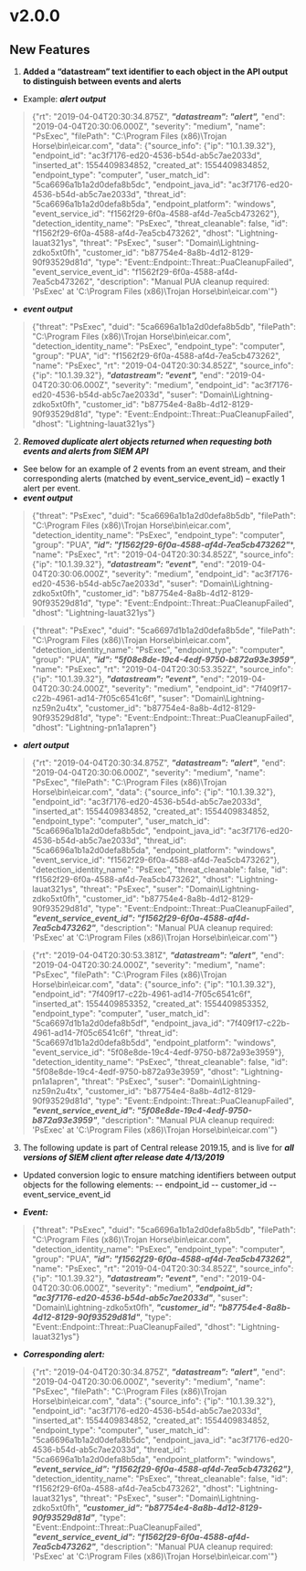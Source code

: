 # v2.0.0
## New Features
1. ****Added a “datastream” text identifier to each object in the API output to distinguish between events and alerts****
- Example:
***_alert output_***

>{"rt": "2019-04-04T20:30:34.875Z", ***"datastream": "alert",*** "end": "2019-04-04T20:30:06.000Z", "severity": "medium", "name": "PsExec", "filePath": "C:\\Program Files (x86)\\Trojan Horse\\bin\\eicar.com", "data": {"source_info": {"ip": "10.1.39.32"}, "endpoint_id": "ac3f7176-ed20-4536-b54d-ab5c7ae2033d", "inserted_at": 1554409834852, "created_at": 1554409834852, "endpoint_type": "computer", "user_match_id": "5ca6696a1b1a2d0defa8b5dc", "endpoint_java_id": "ac3f7176-ed20-4536-b54d-ab5c7ae2033d", "threat_id": "5ca6696a1b1a2d0defa8b5da", "endpoint_platform": "windows", "event_service_id": "f1562f29-6f0a-4588-af4d-7ea5cb473262"}, "detection_identity_name": "PsExec", "threat_cleanable": false, "id": "f1562f29-6f0a-4588-af4d-7ea5cb473262", "dhost": "Lightning-lauat321ys", "threat": "PsExec", "suser": "Domain\\Lightning-zdko5xt0fh", "customer_id": "b87754e4-8a8b-4d12-8129-90f93529d81d", "type": "Event::Endpoint::Threat::PuaCleanupFailed", "event_service_event_id": "f1562f29-6f0a-4588-af4d-7ea5cb473262", "description": "Manual PUA cleanup required: 'PsExec' at 'C:\\Program Files (x86)\\Trojan Horse\\bin\\eicar.com'"}

- ***_event output_***
>{"threat": "PsExec", "duid": "5ca6696a1b1a2d0defa8b5db", "filePath": "C:\\Program Files (x86)\\Trojan Horse\\bin\\eicar.com", "detection_identity_name": "PsExec", "endpoint_type": "computer", "group": "PUA", "id": "f1562f29-6f0a-4588-af4d-7ea5cb473262", "name": "PsExec", "rt": "2019-04-04T20:30:34.852Z", "source_info": {"ip": "10.1.39.32"}, ***"datastream": "event",*** "end": "2019-04-04T20:30:06.000Z", "severity": "medium", "endpoint_id": "ac3f7176-ed20-4536-b54d-ab5c7ae2033d", "suser": "Domain\\Lightning-zdko5xt0fh", "customer_id": "b87754e4-8a8b-4d12-8129-90f93529d81d", "type": "Event::Endpoint::Threat::PuaCleanupFailed", "dhost": "Lightning-lauat321ys"}
2. ***Removed duplicate alert objects returned when requesting both events and alerts from SIEM API***
- See below for an example of 2 events from an event stream, and their corresponding alerts (matched by event_service_event_id) – exactly 1 alert per event.
- ***event output***
>{"threat": "PsExec", "duid": "5ca6696a1b1a2d0defa8b5db", "filePath": "C:\\Program Files (x86)\\Trojan Horse\\bin\\eicar.com", "detection_identity_name": "PsExec", "endpoint_type": "computer", "group": "PUA", ***"id": "f1562f29-6f0a-4588-af4d-7ea5cb473262"****, "name": "PsExec", "rt": "2019-04-04T20:30:34.852Z", "source_info": {"ip": "10.1.39.32"}, ***"datastream": "event"***, "end": "2019-04-04T20:30:06.000Z", "severity": "medium", "endpoint_id": "ac3f7176-ed20-4536-b54d-ab5c7ae2033d", "suser": "Domain\\Lightning-zdko5xt0fh", "customer_id": "b87754e4-8a8b-4d12-8129-90f93529d81d", "type": "Event::Endpoint::Threat::PuaCleanupFailed", "dhost": "Lightning-lauat321ys"}

>{"threat": "PsExec", "duid": "5ca6697d1b1a2d0defa8b5de", "filePath": "C:\\Program Files (x86)\\Trojan Horse\\bin\\eicar.com", "detection_identity_name": "PsExec", "endpoint_type": "computer", "group": "PUA", ***"id": "5f08e8de-19c4-4edf-9750-b872a93e3959"***, "name": "PsExec", "rt": "2019-04-04T20:30:53.352Z", "source_info": {"ip": "10.1.39.32"}, ***"datastream": "event"***, "end": "2019-04-04T20:30:24.000Z", "severity": "medium", "endpoint_id": "7f409f17-c22b-4961-ad14-7f05c6541c6f", "suser": "Domain\\Lightning-nz59n2u4tx", "customer_id": "b87754e4-8a8b-4d12-8129-90f93529d81d", "type": "Event::Endpoint::Threat::PuaCleanupFailed", "dhost": "Lightning-pn1a1apren"}

- ***alert output***
>{"rt": "2019-04-04T20:30:34.875Z", ***"datastream": "alert"***, "end": "2019-04-04T20:30:06.000Z", "severity": "medium", "name": "PsExec", "filePath": "C:\\Program Files (x86)\\Trojan Horse\\bin\\eicar.com", "data": {"source_info": {"ip": "10.1.39.32"}, "endpoint_id": "ac3f7176-ed20-4536-b54d-ab5c7ae2033d", "inserted_at": 1554409834852, "created_at": 1554409834852, "endpoint_type": "computer", "user_match_id": "5ca6696a1b1a2d0defa8b5dc", "endpoint_java_id": "ac3f7176-ed20-4536-b54d-ab5c7ae2033d", "threat_id": "5ca6696a1b1a2d0defa8b5da", "endpoint_platform": "windows", "event_service_id": "f1562f29-6f0a-4588-af4d-7ea5cb473262"}, "detection_identity_name": "PsExec", "threat_cleanable": false, "id": "f1562f29-6f0a-4588-af4d-7ea5cb473262", "dhost": "Lightning-lauat321ys", "threat": "PsExec", "suser": "Domain\\Lightning-zdko5xt0fh", "customer_id": "b87754e4-8a8b-4d12-8129-90f93529d81d", "type": "Event::Endpoint::Threat::PuaCleanupFailed", ***"event_service_event_id": "f1562f29-6f0a-4588-af4d-7ea5cb473262"***, "description": "Manual PUA cleanup required: 'PsExec' at 'C:\\Program Files (x86)\\Trojan Horse\\bin\\eicar.com'"}

>{"rt": "2019-04-04T20:30:53.381Z", ***"datastream": "alert"***, "end": "2019-04-04T20:30:24.000Z", "severity": "medium", "name": "PsExec", "filePath": "C:\\Program Files (x86)\\Trojan Horse\\bin\\eicar.com", "data": {"source_info": {"ip": "10.1.39.32"}, "endpoint_id": "7f409f17-c22b-4961-ad14-7f05c6541c6f", "inserted_at": 1554409853352, "created_at": 1554409853352, "endpoint_type": "computer", "user_match_id": "5ca6697d1b1a2d0defa8b5df", "endpoint_java_id": "7f409f17-c22b-4961-ad14-7f05c6541c6f", "threat_id": "5ca6697d1b1a2d0defa8b5dd", "endpoint_platform": "windows", "event_service_id": "5f08e8de-19c4-4edf-9750-b872a93e3959"}, "detection_identity_name": "PsExec", "threat_cleanable": false, "id": "5f08e8de-19c4-4edf-9750-b872a93e3959", "dhost": "Lightning-pn1a1apren", "threat": "PsExec", "suser": "Domain\\Lightning-nz59n2u4tx", "customer_id": "b87754e4-8a8b-4d12-8129-90f93529d81d", "type": "Event::Endpoint::Threat::PuaCleanupFailed", ***"event_service_event_id": "5f08e8de-19c4-4edf-9750-b872a93e3959"***, "description": "Manual PUA cleanup required: 'PsExec' at 'C:\\Program Files (x86)\\Trojan Horse\\bin\\eicar.com'"}

3. The following update is part of Central release 2019.15, and is live for ***all versions of SIEM client after release date 4/13/2019***
-	Updated conversion logic to ensure matching identifiers between output objects for the following elements:
--	endpoint_id
--	customer_id
--	event_service_event_id

- ***Event:***
>{"threat": "PsExec", "duid": "5ca6696a1b1a2d0defa8b5db", "filePath": "C:\\Program Files (x86)\\Trojan Horse\\bin\\eicar.com", "detection_identity_name": "PsExec", "endpoint_type": "computer", "group": "PUA", ***"id": "f1562f29-6f0a-4588-af4d-7ea5cb473262"***, "name": "PsExec", "rt": "2019-04-04T20:30:34.852Z", "source_info": {"ip": "10.1.39.32"}, ***"datastream": "event"***, "end": "2019-04-04T20:30:06.000Z", "severity": "medium", ***"endpoint_id": "ac3f7176-ed20-4536-b54d-ab5c7ae2033d"***, "suser": "Domain\\Lightning-zdko5xt0fh", ***"customer_id": "b87754e4-8a8b-4d12-8129-90f93529d81d"***, "type": "Event::Endpoint::Threat::PuaCleanupFailed", "dhost": "Lightning-lauat321ys"}

- ***Corresponding alert:***
>{"rt": "2019-04-04T20:30:34.875Z", ***"datastream": "alert"***, "end": "2019-04-04T20:30:06.000Z", "severity": "medium", "name": "PsExec", "filePath": "C:\\Program Files (x86)\\Trojan Horse\\bin\\eicar.com", "data": {"source_info": {"ip": "10.1.39.32"}, "endpoint_id": "ac3f7176-ed20-4536-b54d-ab5c7ae2033d", "inserted_at": 1554409834852, "created_at": 1554409834852, "endpoint_type": "computer", "user_match_id": "5ca6696a1b1a2d0defa8b5dc", "endpoint_java_id": "ac3f7176-ed20-4536-b54d-ab5c7ae2033d", "threat_id": "5ca6696a1b1a2d0defa8b5da", "endpoint_platform": "windows", ***"event_service_id": "f1562f29-6f0a-4588-af4d-7ea5cb473262"}***, "detection_identity_name": "PsExec", "threat_cleanable": false, "id": "f1562f29-6f0a-4588-af4d-7ea5cb473262", "dhost": "Lightning-lauat321ys", "threat": "PsExec", "suser": "Domain\\Lightning-zdko5xt0fh", ***"customer_id": "b87754e4-8a8b-4d12-8129-90f93529d81d"***, "type": "Event::Endpoint::Threat::PuaCleanupFailed", ***"event_service_event_id": "f1562f29-6f0a-4588-af4d-7ea5cb473262"***, "description": "Manual PUA cleanup required: 'PsExec' at 'C:\\Program Files (x86)\\Trojan Horse\\bin\\eicar.com'"}
 
